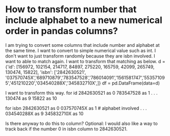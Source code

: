 
# How to transform number that include alphabet to a new numerical order in pandas columns?

I am trying to convert some columns that include number and alphabet at the same time.
I want to convert to simple numerical value such as int.
I don't want to just transform randomly because they are isbn involved. I want to able to match again.
I want to transform that matching as below.
d = {'id': [156972, 102154, 214717, 84897, 275220, 165759, 42099, 265749, 130474, 15822], 
      'isbn': ['2842630521', '037570745X','689710879','783547528','786014091','1561581747','553571095','451210220','034540288X','345832710X',]}
df = pd.DataFrame(data=d)


I want to transform this way.
for id
2842630521 as 0
783547528 as 1
.
.
.
130474 as 9
15822 as 10

for isbn
2842630521 as 0
037570745X as 1 # alphabet involved
.
.
.
034540288X as 9 
345832710X as 10

Is there anyway to do this to column?
Optional:  I would also like a way to track back if the number 0 in isbn column to 2842630521.

        